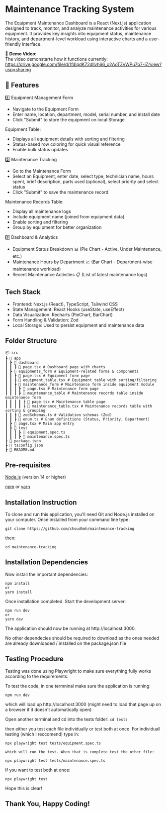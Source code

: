# Maintenance Tracking System

The Equipment Maintenance Dashboard is a React (Next.js) application designed to track, monitor, and analyze maintenance activities for various equipment. It provides key insights into equipment status, maintenance history, and department-level workload using interactive charts and a user-friendly interface.

🎥 **Demo Video:**  
The video demonstarte how it functions currently:
https://drive.google.com/file/d/1f4lqdK72dllvh66_o2AoTZvWPu7b7-iZ/view?usp=sharing 


## 🚀 Features

1️⃣ Equipment Management Form

- Navigate to the Equipment Form
- Enter name, location, department, model, serial number, and install date
- Click "Submit" to store the equipment on local Storage

Equipment Table:

- Displays all equipment details with sorting and filtering
- Status-based row coloring for quick visual reference
- Enable bulk status updates

2️⃣ Maintenance Tracking

- Go to the Maintenance Form
- Select an Equipment, enter date, select type, technician name, hours spent, brief description, parts used (optional), select priority and select status
- Click "Submit" to save the maintenance record

Maintenance Records Table:

- Display all maintenance logs
- Include equipment name (joined from equipment data)
- Enable sorting and filtering
- Group by equipment for better organization

3️⃣ Dashboard & Analytics

- Equipment Status Breakdown 📊 (Pie Chart - Active, Under Maintenance, etc.)
- Maintenance Hours by Department 📈 (Bar Chart - Department-wise maintenance workload)
- Recent Maintenance Activities 📋 (List of latest maintenance logs)

## Tech Stack

- Frontend: Next.js (React), TypeScript, Tailwind CSS
- State Management: React Hooks (useState, useEffect)
- Data Visualization: Recharts (PieChart, BarChart)
- Form Handling & Validation: Zod
- Local Storage: Used to persist equipment and maintenance data

## Folder Structure

```
📦 src
┣ 📂 app
┃ ┣ 📂 dashboard
┃ ┃ ┣ 📜 page.tsx # Dashboard page with charts
┃ ┣ 📂 equipments_form # Equipment-related forms & components
┃ ┃ ┣ 📜 page.tsx # Equipment form page
┃ ┃ ┣ 📜 equipment_table.tsx # Equipment table with sorting/filtering
┃ ┃ ┣ 📂 maintenance_form # Maintenance form inside equipment module
┃ ┃ ┃ ┣ 📜 page.tsx # Maintenance form page
┃ ┃ ┃ ┣ 📂 maintenance_table # Maintenance records table inside maintenance form
┃ ┃ ┃ ┃ ┣ 📜 page.tsx # Maintenance table page
┃ ┃ ┃ ┃ ┣ 📜 maintenance_table.tsx # Maintenance records table with sorting & grouping
┃ ┃ ┣ 📜 zodSchemas.ts # Validation schemas (Zod)
┃ ┃ ┣ 📜 enum.ts # Enum definitions (Status, Priority, Department)
┃ ┣ 📜 page.tsx # Main app entry
┃ ┣ 📂 test
┃ ┃ ┃ ┣ 📜 equipment.spec.ts
┃ ┃ ┃ ┣ 📜 maintenance.spec.ts
┣ 📜 package.json
┣ 📜 tsconfig.json
┣ 📜 README.md
```

## Pre-requisites

[Node.js](https://nodejs.org/en/download) (version 14 or higher)

[npm](https://www.npmjs.com/) or [yarn](https://yarnpkg.com/)

## Installation Instruction

To clone and run this application, you'll need Git and Node.js installed on your computer. Once installed from your command line type:

```
git clone https://github.com/choudhmh/maintenance-tracking
```

then:

```
cd maintenance-tracking
```

## Installation Dependencies

Now install the important dependencies:

```
npm install
or
yarn install
```

Once installation completed.
Start the development server:

```
npm run dev
or
yarn dev
```

The application should now be running at http://localhost:3000.

No other dependecies should be required to download as the onea needed are already downloaded / installed on the package.json file

## Testing Procedure
Testing was done using Playwright to make sure everything fully works according to the requirements.

To test the code, in one termninal make sure the application is running: 

``` npm run dev ```

which will load up http://localhost:3000 (might need to load that page up on a browser if it doesn't automatically open)


Open another terminal and cd into the tests folder:
``` cd tests ```


then either you test each file individually or test both at once.
For individuall testing (which I reccomend) type in:


``` 
npx playwright test tests/equipment.spec.ts 

which will run the test. When that is complete test the other file: 

npx playwright test tests/maintenance.spec.ts
```


If you want to test both at once:

``` npx playwright test  ```




Hope this is clear!

## Thank You, Happy Coding! ##
